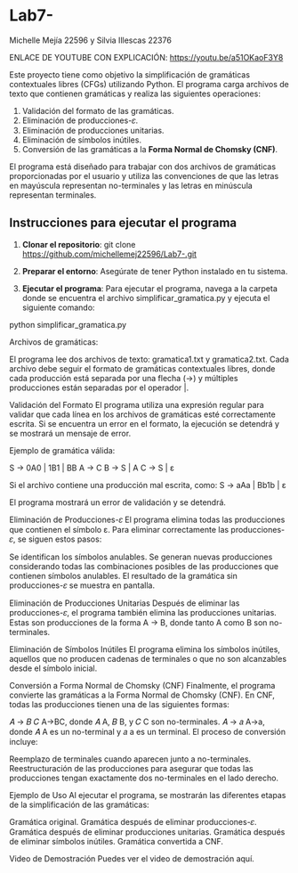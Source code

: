 # Lab7-
Michelle Mejía 22596 y  Silvia Illescas 22376

ENLACE DE YOUTUBE CON EXPLICACIÓN: https://youtu.be/a51OKaoF3Y8

Este proyecto tiene como objetivo la simplificación de gramáticas contextuales libres (CFGs) utilizando Python. El programa carga archivos de texto que contienen gramáticas y realiza las siguientes operaciones:

1. Validación del formato de las gramáticas.
2. Eliminación de producciones-𝜀.
3. Eliminación de producciones unitarias.
4. Eliminación de símbolos inútiles.
5. Conversión de las gramáticas a la **Forma Normal de Chomsky (CNF)**.

El programa está diseñado para trabajar con dos archivos de gramáticas proporcionadas por el usuario y utiliza las convenciones de que las letras en mayúscula representan no-terminales y las letras en minúscula representan terminales.

## Instrucciones para ejecutar el programa

1. **Clonar el repositorio**:
git clone https://github.com/michellemej22596/Lab7-.git

2. **Preparar el entorno**:
Asegúrate de tener Python instalado en tu sistema.

3. **Ejecutar el programa**:
Para ejecutar el programa, navega a la carpeta donde se encuentra el archivo simplificar_gramatica.py y ejecuta el siguiente comando:

python simplificar_gramatica.py

Archivos de gramáticas:

El programa lee dos archivos de texto: gramatica1.txt y gramatica2.txt.
Cada archivo debe seguir el formato de gramáticas contextuales libres, donde cada producción está separada por una flecha (->) y múltiples producciones están separadas por el operador |.

Validación del Formato
El programa utiliza una expresión regular para validar que cada línea en los archivos de gramáticas esté correctamente escrita. Si se encuentra un error en el formato, la ejecución se detendrá y se mostrará un mensaje de error.

Ejemplo de gramática válida:

S -> 0A0 | 1B1 | BB
A -> C
B -> S | A
C -> S | ε

Si el archivo contiene una producción mal escrita, como:
S -> aAa | Bb1b | ε

El programa mostrará un error de validación y se detendrá.


Eliminación de Producciones-𝜀
El programa elimina todas las producciones que contienen el símbolo ε. Para eliminar correctamente las producciones-𝜀, se siguen estos pasos:

Se identifican los símbolos anulables.
Se generan nuevas producciones considerando todas las combinaciones posibles de las producciones que contienen símbolos anulables.
El resultado de la gramática sin producciones-𝜀 se muestra en pantalla.

Eliminación de Producciones Unitarias
Después de eliminar las producciones-𝜀, el programa también elimina las producciones unitarias. Estas son producciones de la forma A -> B, donde tanto A como B son no-terminales.

Eliminación de Símbolos Inútiles
El programa elimina los símbolos inútiles, aquellos que no producen cadenas de terminales o que no son alcanzables desde el símbolo inicial.

Conversión a Forma Normal de Chomsky (CNF)
Finalmente, el programa convierte las gramáticas a la Forma Normal de Chomsky (CNF). En CNF, todas las producciones tienen una de las siguientes formas:

𝐴
→
𝐵
𝐶
A→BC, donde 
𝐴
A, 
𝐵
B, y 
𝐶
C son no-terminales.
𝐴
→
𝑎
A→a, donde 
𝐴
A es un no-terminal y 
𝑎
a es un terminal.
El proceso de conversión incluye:

Reemplazo de terminales cuando aparecen junto a no-terminales.
Reestructuración de las producciones para asegurar que todas las producciones tengan exactamente dos no-terminales en el lado derecho.

Ejemplo de Uso
Al ejecutar el programa, se mostrarán las diferentes etapas de la simplificación de las gramáticas:

Gramática original.
Gramática después de eliminar producciones-𝜀.
Gramática después de eliminar producciones unitarias.
Gramática después de eliminar símbolos inútiles.
Gramática convertida a CNF.

Video de Demostración
Puedes ver el video de demostración aquí.